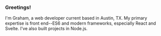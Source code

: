 ### Greetings! 

I'm Graham, a web developer current based in Austin, TX. My primary expertise is front end--ES6 and modern frameworks, especially React and Svelte. I've also built projects in Node.js. 

<!--
**gness1804/gness1804** is a ✨ _special_ ✨ repository because its `README.md` (this file) appears on your GitHub profile.

Here are some ideas to get you started:

- 🔭 I’m currently working on ...
- 🌱 I’m currently learning ...
- 👯 I’m looking to collaborate on ...
- 🤔 I’m looking for help with ...
- 💬 Ask me about ...
- 📫 How to reach me: ...
- 😄 Pronouns: ...
- ⚡ Fun fact: ...
-->
